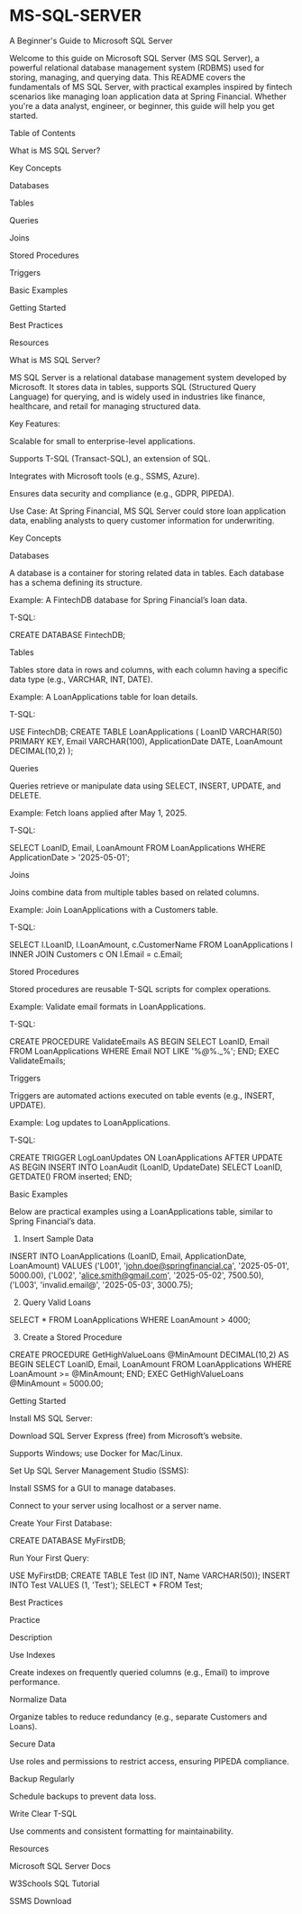 # MS-SQL-SERVER
A Beginner's Guide to Microsoft SQL Server

Welcome to this guide on Microsoft SQL Server (MS SQL Server), a powerful relational database management system (RDBMS) used for storing, managing, and querying data. This README covers the fundamentals of MS SQL Server, with practical examples inspired by fintech scenarios like managing loan application data at Spring Financial. Whether you're a data analyst, engineer, or beginner, this guide will help you get started.



Table of Contents





What is MS SQL Server?



Key Concepts





Databases



Tables



Queries



Joins



Stored Procedures



Triggers



Basic Examples



Getting Started



Best Practices



Resources



What is MS SQL Server?

MS SQL Server is a relational database management system developed by Microsoft. It stores data in tables, supports SQL (Structured Query Language) for querying, and is widely used in industries like finance, healthcare, and retail for managing structured data.





Key Features:





Scalable for small to enterprise-level applications.



Supports T-SQL (Transact-SQL), an extension of SQL.



Integrates with Microsoft tools (e.g., SSMS, Azure).



Ensures data security and compliance (e.g., GDPR, PIPEDA).

Use Case: At Spring Financial, MS SQL Server could store loan application data, enabling analysts to query customer information for underwriting.



Key Concepts

Databases

A database is a container for storing related data in tables. Each database has a schema defining its structure.





Example: A FintechDB database for Spring Financial’s loan data.



T-SQL:

CREATE DATABASE FintechDB;

Tables

Tables store data in rows and columns, with each column having a specific data type (e.g., VARCHAR, INT, DATE).





Example: A LoanApplications table for loan details.



T-SQL:

USE FintechDB;
CREATE TABLE LoanApplications (
    LoanID VARCHAR(50) PRIMARY KEY,
    Email VARCHAR(100),
    ApplicationDate DATE,
    LoanAmount DECIMAL(10,2)
);

Queries

Queries retrieve or manipulate data using SELECT, INSERT, UPDATE, and DELETE.





Example: Fetch loans applied after May 1, 2025.



T-SQL:

SELECT LoanID, Email, LoanAmount
FROM LoanApplications
WHERE ApplicationDate > '2025-05-01';

Joins

Joins combine data from multiple tables based on related columns.





Example: Join LoanApplications with a Customers table.



T-SQL:

SELECT l.LoanID, l.LoanAmount, c.CustomerName
FROM LoanApplications l
INNER JOIN Customers c ON l.Email = c.Email;

Stored Procedures

Stored procedures are reusable T-SQL scripts for complex operations.





Example: Validate email formats in LoanApplications.



T-SQL:

CREATE PROCEDURE ValidateEmails
AS
BEGIN
    SELECT LoanID, Email
    FROM LoanApplications
    WHERE Email NOT LIKE '%_@_%._%';
END;
EXEC ValidateEmails;

Triggers

Triggers are automated actions executed on table events (e.g., INSERT, UPDATE).





Example: Log updates to LoanApplications.



T-SQL:

CREATE TRIGGER LogLoanUpdates
ON LoanApplications
AFTER UPDATE
AS
BEGIN
    INSERT INTO LoanAudit (LoanID, UpdateDate)
    SELECT LoanID, GETDATE()
    FROM inserted;
END;



Basic Examples

Below are practical examples using a LoanApplications table, similar to Spring Financial’s data.

1. Insert Sample Data

INSERT INTO LoanApplications (LoanID, Email, ApplicationDate, LoanAmount)
VALUES 
    ('L001', 'john.doe@springfinancial.ca', '2025-05-01', 5000.00),
    ('L002', 'alice.smith@gmail.com', '2025-05-02', 7500.50),
    ('L003', 'invalid.email@', '2025-05-03', 3000.75);

2. Query Valid Loans

SELECT *
FROM LoanApplications
WHERE LoanAmount > 4000;

3. Create a Stored Procedure

CREATE PROCEDURE GetHighValueLoans
    @MinAmount DECIMAL(10,2)
AS
BEGIN
    SELECT LoanID, Email, LoanAmount
    FROM LoanApplications
    WHERE LoanAmount >= @MinAmount;
END;
EXEC GetHighValueLoans @MinAmount = 5000.00;



Getting Started





Install MS SQL Server:





Download SQL Server Express (free) from Microsoft’s website.



Supports Windows; use Docker for Mac/Linux.



Set Up SQL Server Management Studio (SSMS):





Install SSMS for a GUI to manage databases.



Connect to your server using localhost or a server name.



Create Your First Database:

CREATE DATABASE MyFirstDB;



Run Your First Query:

USE MyFirstDB;
CREATE TABLE Test (ID INT, Name VARCHAR(50));
INSERT INTO Test VALUES (1, 'Test');
SELECT * FROM Test;



Best Practices







Practice



Description





Use Indexes



Create indexes on frequently queried columns (e.g., Email) to improve performance.





Normalize Data



Organize tables to reduce redundancy (e.g., separate Customers and Loans).





Secure Data



Use roles and permissions to restrict access, ensuring PIPEDA compliance.





Backup Regularly



Schedule backups to prevent data loss.





Write Clear T-SQL



Use comments and consistent formatting for maintainability.



Resources





Microsoft SQL Server Docs



W3Schools SQL Tutorial



SSMS Download

